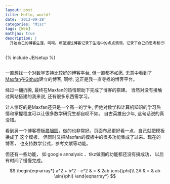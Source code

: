 ```yaml
---
layout: post
title: Hello, world!
date: '2013-09-28'
categories: "Misc"
tags: [Web]
mathjax: true
description: |
  开始自己的博客生涯，呵呵。希望通过博客记录下生活中的点点滴滴，记录下自己的思考和行动，并能和更多的人交流。
---
```

{% include JB/setup %}

##
一直想找一个对数学支持比较好的博客平台, 但一直都不如愿. 无意中看到了[Maxfan](http://blog.maxfan.org/)在[Github](https://github.com/)建立的博客, 啊哈, 这正是我一直寻找的博客平台。

经过一翻折腾, 最终在Maxfan的热情帮助下完成了博客的搭建。 当然对没有接触过网站搭建的我来说, 还有很多东西需学习。 

让人惊讶的是Maxfan还只是一个高一的学生, 但他对数学和计算机知识的学习热情和掌握程度可以让很多数学研究生都自叹不如。
自古英雄出少年, 这句话说的真没错。

看到另一个博客模板[晨旭园](http://www.mceiba.com/)，做的也非常好。页面布局更好看一点，自己就把模板换成了
这个模板， 但同时又把Maxfan的模板中的很多功能集成了过来。现在的博客， 也支持数学公式，参考文献等功能。

但还有一些功能， 如 google annalysic 、tikz做图的功能都还没有搞成功， 以后有时间了慢慢完成。




$$
  \begin{eqnarray*}
    a^2 + b^2 - c^2 & = & 2ab \cos{\phi}\\
    2A & = & ab \sin{\phi}
  \end{eqnarray*}
$$


